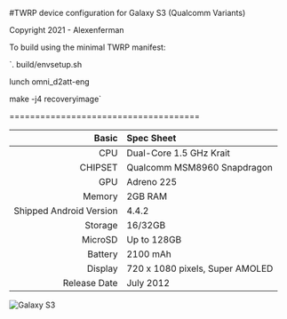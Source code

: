 #TWRP device configuration for Galaxy S3 (Qualcomm Variants)

Copyright 2021 - Alexenferman

To build using the minimal TWRP manifest:

`. build/envsetup.sh

lunch omni_d2att-eng

make -j4 recoveryimage`

=====================================

Basic   | Spec Sheet
-------:|:-------------------------
CPU     | Dual-Core 1.5 GHz Krait
CHIPSET | Qualcomm MSM8960 Snapdragon
GPU     | Adreno 225
Memory  | 2GB RAM
Shipped Android Version | 4.4.2
Storage | 16/32GB
MicroSD | Up to 128GB
Battery | 2100 mAh
Display | 720 x 1080 pixels, Super AMOLED
Release Date | July 2012


![Galaxy S3](http://i.imgur.com/D0sgNuG.png "Galaxy S3")
